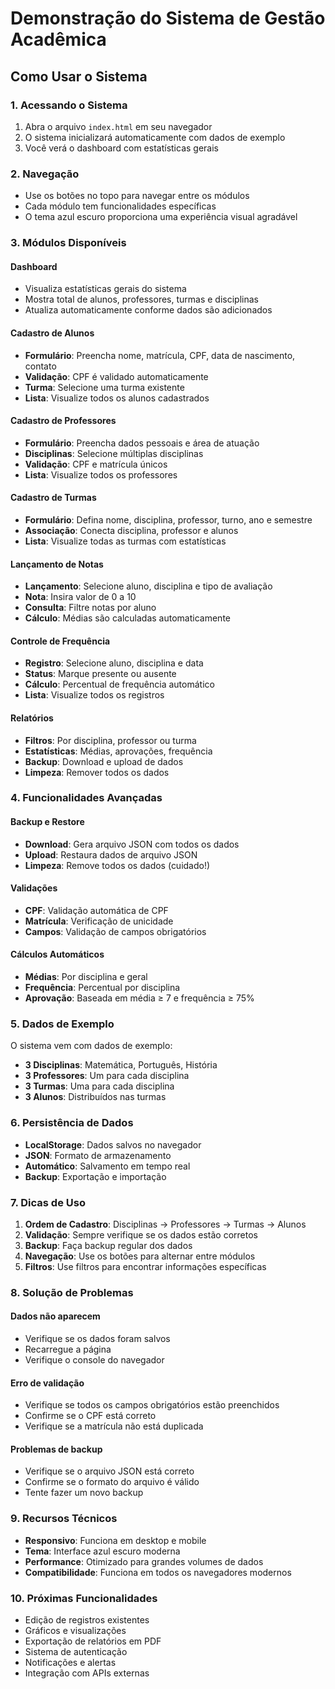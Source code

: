 # Demonstração do Sistema de Gestão Acadêmica

## Como Usar o Sistema

### 1. Acessando o Sistema
1. Abra o arquivo `index.html` em seu navegador
2. O sistema inicializará automaticamente com dados de exemplo
3. Você verá o dashboard com estatísticas gerais

### 2. Navegação
- Use os botões no topo para navegar entre os módulos
- Cada módulo tem funcionalidades específicas
- O tema azul escuro proporciona uma experiência visual agradável

### 3. Módulos Disponíveis

#### Dashboard
- Visualiza estatísticas gerais do sistema
- Mostra total de alunos, professores, turmas e disciplinas
- Atualiza automaticamente conforme dados são adicionados

#### Cadastro de Alunos
- **Formulário**: Preencha nome, matrícula, CPF, data de nascimento, contato
- **Validação**: CPF é validado automaticamente
- **Turma**: Selecione uma turma existente
- **Lista**: Visualize todos os alunos cadastrados

#### Cadastro de Professores
- **Formulário**: Preencha dados pessoais e área de atuação
- **Disciplinas**: Selecione múltiplas disciplinas
- **Validação**: CPF e matrícula únicos
- **Lista**: Visualize todos os professores

#### Cadastro de Turmas
- **Formulário**: Defina nome, disciplina, professor, turno, ano e semestre
- **Associação**: Conecta disciplina, professor e alunos
- **Lista**: Visualize todas as turmas com estatísticas

#### Lançamento de Notas
- **Lançamento**: Selecione aluno, disciplina e tipo de avaliação
- **Nota**: Insira valor de 0 a 10
- **Consulta**: Filtre notas por aluno
- **Cálculo**: Médias são calculadas automaticamente

#### Controle de Frequência
- **Registro**: Selecione aluno, disciplina e data
- **Status**: Marque presente ou ausente
- **Cálculo**: Percentual de frequência automático
- **Lista**: Visualize todos os registros

#### Relatórios
- **Filtros**: Por disciplina, professor ou turma
- **Estatísticas**: Médias, aprovações, frequência
- **Backup**: Download e upload de dados
- **Limpeza**: Remover todos os dados

### 4. Funcionalidades Avançadas

#### Backup e Restore
- **Download**: Gera arquivo JSON com todos os dados
- **Upload**: Restaura dados de arquivo JSON
- **Limpeza**: Remove todos os dados (cuidado!)

#### Validações
- **CPF**: Validação automática de CPF
- **Matrícula**: Verificação de unicidade
- **Campos**: Validação de campos obrigatórios

#### Cálculos Automáticos
- **Médias**: Por disciplina e geral
- **Frequência**: Percentual por disciplina
- **Aprovação**: Baseada em média ≥ 7 e frequência ≥ 75%

### 5. Dados de Exemplo

O sistema vem com dados de exemplo:
- **3 Disciplinas**: Matemática, Português, História
- **3 Professores**: Um para cada disciplina
- **3 Turmas**: Uma para cada disciplina
- **3 Alunos**: Distribuídos nas turmas

### 6. Persistência de Dados

- **LocalStorage**: Dados salvos no navegador
- **JSON**: Formato de armazenamento
- **Automático**: Salvamento em tempo real
- **Backup**: Exportação e importação

### 7. Dicas de Uso

1. **Ordem de Cadastro**: Disciplinas → Professores → Turmas → Alunos
2. **Validação**: Sempre verifique se os dados estão corretos
3. **Backup**: Faça backup regular dos dados
4. **Navegação**: Use os botões para alternar entre módulos
5. **Filtros**: Use filtros para encontrar informações específicas

### 8. Solução de Problemas

#### Dados não aparecem
- Verifique se os dados foram salvos
- Recarregue a página
- Verifique o console do navegador

#### Erro de validação
- Verifique se todos os campos obrigatórios estão preenchidos
- Confirme se o CPF está correto
- Verifique se a matrícula não está duplicada

#### Problemas de backup
- Verifique se o arquivo JSON está correto
- Confirme se o formato do arquivo é válido
- Tente fazer um novo backup

### 9. Recursos Técnicos

- **Responsivo**: Funciona em desktop e mobile
- **Tema**: Interface azul escuro moderna
- **Performance**: Otimizado para grandes volumes de dados
- **Compatibilidade**: Funciona em todos os navegadores modernos

### 10. Próximas Funcionalidades

- Edição de registros existentes
- Gráficos e visualizações
- Exportação de relatórios em PDF
- Sistema de autenticação
- Notificações e alertas
- Integração com APIs externas
